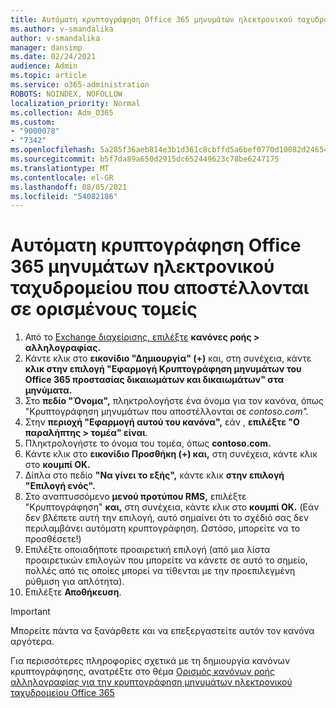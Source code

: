 ```yaml
---
title: Αυτόματη κρυπτογράφηση Office 365 μηνυμάτων ηλεκτρονικού ταχυδρομείου που αποστέλλονται σε ορισμένους τομείς
ms.author: v-smandalika
author: v-smandalika
manager: dansimp
ms.date: 02/24/2021
audience: Admin
ms.topic: article
ms.service: o365-administration
ROBOTS: NOINDEX, NOFOLLOW
localization_priority: Normal
ms.collection: Adm_O365
ms.custom:
- "9000078"
- "7342"
ms.openlocfilehash: 5a285f36aeb814e3b1d361c8cbffd5a6bef0770d10082d24654c7bbda59ce65b
ms.sourcegitcommit: b5f7da89a650d2915dc652449623c78be6247175
ms.translationtype: MT
ms.contentlocale: el-GR
ms.lasthandoff: 08/05/2021
ms.locfileid: "54082186"
---
```

# <a name="automatically-encrypt-office-365-email-messages-sent-to-certain-domains"></a>Αυτόματη κρυπτογράφηση Office 365 μηνυμάτων ηλεκτρονικού ταχυδρομείου που αποστέλλονται σε ορισμένους τομείς

1. Από το [Exchange διαχείρισης, επιλέξτε](https://outlook.office365.com/ecp/) **κανόνες ροής > αλληλογραφίας.** 
2. Κάντε κλικ στο **εικονίδιο "Δημιουργία" (+)** και, στη συνέχεια, κάντε **κλικ στην επιλογή "Εφαρμογή Κρυπτογράφηση μηνυμάτων του Office 365 προστασίας δικαιωμάτων και δικαιωμάτων" στα μηνύματα.**
3. Στο **πεδίο "Όνομα",** πληκτρολογήστε ένα όνομα για τον κανόνα, όπως "Κρυπτογράφηση μηνυμάτων που αποστέλλονται σε *contoso.com".*
4. Στην **περιοχή "Εφαρμογή αυτού του κανόνα",** εάν , **επιλέξτε "Ο παραλήπτης > τομέα" είναι**. 
5. Πληκτρολογήστε το όνομα του τομέα, όπως **contoso.com.**
6. Κάντε κλικ στο **εικονίδιο Προσθήκη (+) και,** στη συνέχεια, κάντε κλικ στο **κουμπί OK.**
7. Δίπλα στο πεδίο **"Να γίνει το εξής",** κάντε κλικ **στην επιλογή "Επιλογή ενός".** 
8. Στο αναπτυσσόμενο **μενού προτύπου RMS,** επιλέξτε "Κρυπτογράφηση" **και,** στη συνέχεια, κάντε κλικ στο **κουμπί OK.** (Εάν δεν βλέπετε αυτή την επιλογή, αυτό σημαίνει ότι το σχέδιό σας δεν περιλαμβάνει αυτόματη κρυπτογράφηση. Ωστόσο, μπορείτε να το προσθέσετε!)
9. Επιλέξτε οποιαδήποτε προαιρετική επιλογή (από μια λίστα προαιρετικών επιλογών που μπορείτε να κάνετε σε αυτό το σημείο, πολλές από τις οποίες μπορεί να τίθενται με την προεπιλεγμένη ρύθμιση για απλότητα).
10. Επιλέξτε **Αποθήκευση**.

> [!IMPORTANT]
> Μπορείτε πάντα να ξανάρθετε και να επεξεργαστείτε αυτόν τον κανόνα αργότερα.

Για περισσότερες πληροφορίες σχετικά με τη δημιουργία κανόνων κρυπτογράφησης, ανατρέξτε στο θέμα [Ορισμός κανόνων ροής αλληλογραφίας για την κρυπτογράφηση μηνυμάτων ηλεκτρονικού ταχυδρομείου Office 365](https://docs.microsoft.com/microsoft-365/compliance/define-mail-flow-rules-to-encrypt-email)